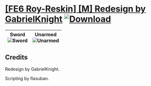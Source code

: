 # [\[FE6 Roy-Reskin\] \[M\] Redesign by GabrielKnight](https://git.io/Jisxe) [![Download](https://img.shields.io/badge/Download--red?style=social&logo=github)](https://git.io/JispU)

| <b>Sword</b><br/><img alt="Sword" src="https://git.io/JisAX"/> | <b>Unarmed</b><br/><img alt="Unarmed" src="https://git.io/JisbU"/> |
| :---: | :---: |

## Credits

Redesign by GabrielKnight. 

Scripting by flasuban.

